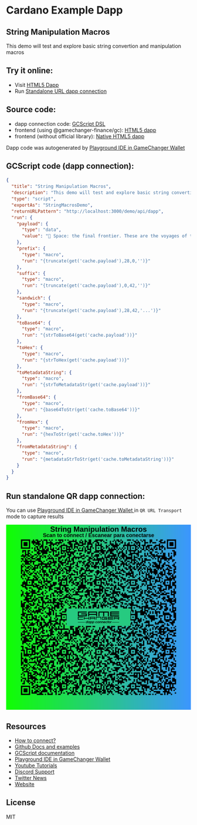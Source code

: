 
# Cardano Example Dapp

## **String Manipulation Macros**

This demo will test and explore basic string convertion and manipulation macros


## Try it online: 

-  Visit [HTML5 Dapp](https://gamechangerfinance.github.io/gamechanger.wallet/examples/String%20Manipulation%20Macros.html)
-  Run [Standalone URL dapp connection](https://beta-wallet.gamechanger.finance/api/2/run/1-H4sIAAAAAAAAA6WSX2obMRDGrzLdFyewrE0aSvFbSwstNFAa9wBj7awlqpWENOs_Nb5GXnvFHqGjXTtxiuME8iSN5tNvZj5pW7BhS8W0uOVo3AJu0JnQWWTjnQQq-lSURU1JRRPyoUhn2iSoqfWwMtYCU2JAVwOtg_WRYI7JKEgDUHm3pNjjsqY95rcHPm9C7mEoIrGQfOQP6b6voZNPUlOykbiL7uePb9-RmWJuSTOH6XhsvUKrfeLp28lkMs49jjGYcY0h5IudaLdFwI31WOftvnCNjJJfou1y-PfP3R3cBlQ0BdYEjXFooYnesaFYwUxTIkAZNWeXfoMLSuCbPkyMMWkT4LOT5kI0iSr4yik7wcZ12ZTWpCQGCN3fuyZ-oVsQOFrBykdbJynkIRH9At9xf25NQ72NOVBmaaz53Vs5aOfe1nYDC3kYTYJ0Hrwj0JjkTDZzaqTSm2JXFiFSY9ZHFvRvcfCo2LKsCpkuFsQXI4VKU7X3bXRZXr0vJ-VodLnLqNQ1r0BNyuurB5TMtjJKv6KvTKuqag9k_xETvbt-Gii2z_aik8wD5wudGbGHiOIs4YYY80cbfvQzsCPxGah8yfa5Aed9fub_Ix2cOUadnVHT-gRErhwTXjpj-6A7AX1MGfi73T_puX8zrAQAAA)

## Source code:

- dapp connection code: [GCScript DSL](String%20Manipulation%20Macros.gcscript)
- frontend (using @gamechanger-finance/gc): [HTML5 dapp](String%20Manipulation%20Macros.html)
- frontend (without official library): [Native HTML5 dapp](String%20Manipulation%20Macros_nolib.html)

Dapp code was autogenerated by [Playground IDE in GameChanger Wallet ](https://beta-wallet.gamechanger.finance/playground)

## GCScript code (dapp connection):
```json
{
  "title": "String Manipulation Macros",
  "description": "This demo will test and explore basic string convertion and manipulation macros",
  "type": "script",
  "exportAs": "StringMacrosDemo",
  "returnURLPattern": "http://localhost:3000/demo/api/dapp",
  "run": {
    "payload": {
      "type": "data",
      "value": "🖖 Space: the final frontier. These are the voyages of the starship Enterprise. Its continuing mission: to explore strange new worlds. To seek out new life and new civilizations. To boldly go where no one has gone before!"
    },
    "prefix": {
      "type": "macro",
      "run": "{truncate(get('cache.payload'),28,0,'')}"
    },
    "suffix": {
      "type": "macro",
      "run": "{truncate(get('cache.payload'),0,42,'')}"
    },
    "sandwich": {
      "type": "macro",
      "run": "{truncate(get('cache.payload'),28,42,'...')}"
    },
    "toBase64": {
      "type": "macro",
      "run": "{strToBase64(get('cache.payload'))}"
    },
    "toHex": {
      "type": "macro",
      "run": "{strToHex(get('cache.payload'))}"
    },
    "toMetadataString": {
      "type": "macro",
      "run": "{strToMetadataStr(get('cache.payload'))}"
    },
    "fromBase64": {
      "type": "macro",
      "run": "{base64ToStr(get('cache.toBase64'))}"
    },
    "fromHex": {
      "type": "macro",
      "run": "{hexToStr(get('cache.toHex'))}"
    },
    "fromMetadataString": {
      "type": "macro",
      "run": "{metadataStrToStr(get('cache.toMetadataString'))}"
    }
  }
}
```

## Run standalone QR dapp connection: 

You can use [Playground IDE in GameChanger Wallet ](https://beta-wallet.gamechanger.finance/playground) in `QR URL Transport` mode to capture results

[![This GCScript/URL is too large! make it shorter uploading parts to GCFS. Unable to generate QR code](String%20Manipulation%20Macros.png)](https://gamechangerfinance.github.io/gamechanger.wallet/examples/String%20Manipulation%20Macros.png)

## Resources
- [How to connect?](https://www.npmjs.com/package/@gamechanger-finance/gc)
- [Github Docs and examples](https://github.com/GameChangerFinance/gamechanger.wallet/)
- [GCScript documentation](https://beta-wallet.gamechanger.finance/doc/api/v2/api.html)
- [Playground IDE in GameChanger Wallet ](https://beta-wallet.gamechanger.finance/playground)
- [Youtube Tutorials](https://www.youtube.com/@gamechanger.finance)
- [Discord Support](https://discord.gg/vpbfyRaDKG)
- [Twitter News](https://twitter.com/GameChangerOk)
- [Website](https://gamechanger.finance)

## License
MIT 
    
